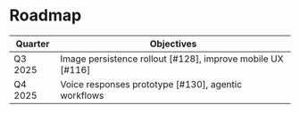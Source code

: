 # Roadmap

| Quarter | Objectives |
| ------- | ---------- |
| Q3 2025 | Image persistence rollout [#128], improve mobile UX [#116] |
| Q4 2025 | Voice responses prototype [#130], agentic workflows |
